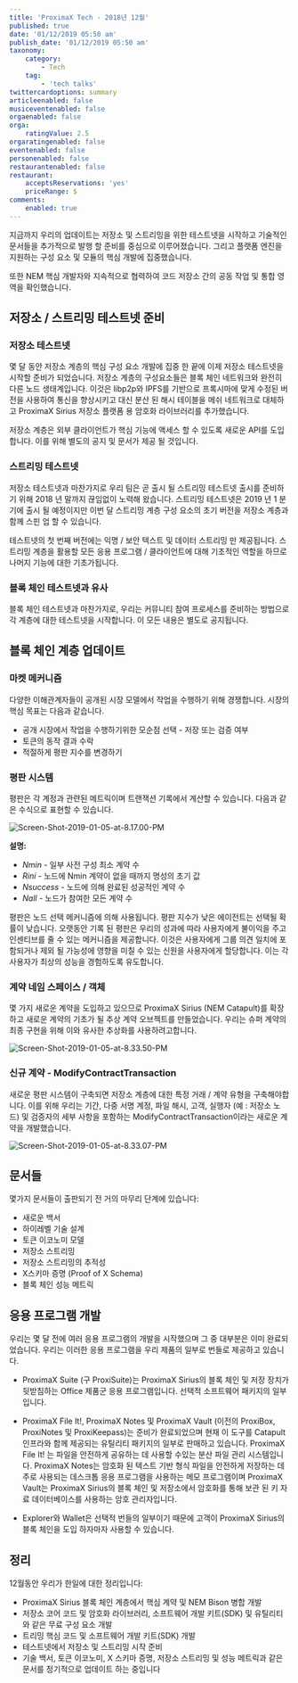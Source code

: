 ```yaml
---
title: 'ProximaX Tech - 2018년 12월'
published: true
date: '01/12/2019 05:50 am'
publish_date: '01/12/2019 05:50 am'
taxonomy:
    category:
        - Tech
    tag:
        - 'tech talks'
twittercardoptions: summary
articleenabled: false
musiceventenabled: false
orgaenabled: false
orga:
    ratingValue: 2.5
orgaratingenabled: false
eventenabled: false
personenabled: false
restaurantenabled: false
restaurant:
    acceptsReservations: 'yes'
    priceRange: $
comments:
    enabled: true
---
```


지금까지 우리의 업데이트는 저장소 및 스트리밍을 위한 테스트넷을 시작하고 기술적인 문서들을 추가적으로 발행 할 준비를 중심으로 이루어졌습니다. 그리고 플랫폼 엔진을 지원하는 구성 요소 및 모듈의 핵심 개발에 집중했습니다. 

또한 NEM 핵심 개발자와 지속적으로 협력하여 코드 저장소 간의 공동 작업 및 통합 영역을 확인했습니다.

## 저장소 / 스트리밍 테스트넷 준비

### 저장소 테스트넷
몇 달 동안 저장소 계층의 핵심 구성 요소 개발에 집중 한 끝에 이제 저장소 테스트넷을 시작할 준비가 되었습니다. 저장소 계층의 구성요소들은 블록 체인 네트워크와 완전히 다른 노드 생태계입니다. 이것은 libp2p와 IPFS를 기반으로 프록시마에 맞게 수정된 버전을 사용하여 통신을 향상시키고 대신 분산 된 해시 테이블을 메쉬 네트워크로 대체하고 ProximaX Sirius 저장소 플랫폼 용 암호화 라이브러리를 추가했습니다.

저장소 계층은 외부 클라이언트가 핵심 기능에 액세스 할 수 있도록 새로운 API를 도입합니다. 이를 위해 별도의 공지 및 문서가 제공 될 것입니다.

### 스트리밍 테스트넷
저장소 테스트넷과 마찬가지로 우리 팀은 곧 출시 될 스트리밍 테스트넷 출시를 준비하기 위해 2018 년 말까지 끊임없이 노력해 왔습니다. 스트리밍 테스트넷은 2019 년 1 분기에 출시 될 예정이지만 이번 달 스트리밍 계층 구성 요소의 초기 버전을 저장소 계층과 함께 스핀 업 할 수 있습니다.

테스트넷의 첫 번째 버전에는 익명 / 보안 텍스트 및 데이터 스트리밍 만 제공됩니다. 스트리밍 계층을 활용할 모든 응용 프로그램 / 클라이언트에 대해 기초적인 역할을 하므로 나머지 기능에 대한 기초가됩니다.

### 블록 체인 테스트넷과 유사

블록 체인 테스트넷과 마찬가지로, 우리는 커뮤니티 참여 프로세스를 준비하는 방법으로 각 계층에 대한 테스트넷을 시작합니다. 이 모든 내용은 별도로 공지됩니다.

## 블록 체인 계층 업데이트

### 마켓 메커니즘

다양한 이해관계자들이 공개된 시장 모델에서 작업을 수행하기 위해 경쟁합니다. 시장의 핵심 목표는 다음과 같습니다.

+ 공개 시장에서 작업을 수행하기위한 모순점 선택 - 저장 또는 검증 여부
+ 토큰의 동작 결과 수락
+ 적절하게 평판 지수를 변경하기


### 평판 시스템
평판은 각 계정과 관련된 메트릭이며 트랜잭션 기록에서 계산할 수 있습니다. 다음과 같은 수식으로 표현할 수 있습니다.
  
![Screen-Shot-2019-01-05-at-8.17.00-PM](/content/images/2019/01/Screen-Shot-2019-01-05-at-8.17.00-PM.png)
 
**설명:**

+ *Nmin* - 일부 사전 구성 최소 계약 수
+ *Rini* - 노드에 Nmin 계약이 없을 때까지 명성의 초기 값
+ *Nsuccess* - 노드에 의해 완료된 성공적인 계약 수
+ *Nall* - 노드가 참여한 모든 계약 수

평판은 노드 선택 메커니즘에 의해 사용됩니다. 평판 지수가 낮은 에이전트는 선택될 확률이 낮습니다. 오랫동안 기록 된 평판은 우리의 성과에 따라 사용자에게 불이익을 주고 인센티브를 줄 수 있는 메커니즘을 제공합니다. 이것은 사용자에게 그룹 의견 일치에 포함되거나 제외 될 가능성에 영향을 미칠 수 있는 신원을 사용자에게 할당합니다. 이는 각 사용자가 최상의 성능을 경험하도록 유도합니다. 

### 계약 네임 스페이스 / 객체
몇 가지 새로운 계약을 도입하고 있으므로 ProximaX Sirius (NEM Catapult)를 확장하고 새로운 계약의 기초가 될 추상 계약 오브젝트를 만들었습니다. 우리는 슈퍼 계약의 최종 구현을 위해 이와 유사한 추상화를 사용하려고합니다.

![Screen-Shot-2019-01-05-at-8.33.50-PM](/content/images/2019/01/Screen-Shot-2019-01-05-at-8.33.50-PM.png)

### 신규 계약 - ModifyContractTransaction
새로운 평판 시스템이 구축되면 저장소 계층에 대한 특정 거래 / 계약 유형을 구축해야합니다. 이를 위해 우리는 기간, 다중 서명 계정, 파일 해시, 고객, 실행자 (예 : 저장소 노드) 및 검증자의 세부 사항을 포함하는 ModifyContractTransaction이라는 새로운 계약을 개발했습니다.

![Screen-Shot-2019-01-05-at-8.33.07-PM](/content/images/2019/01/Screen-Shot-2019-01-05-at-8.33.07-PM.png)

## 문서들
몇가지 문서들이 출판되기 전 거의 마무리 단계에 있습니다:

+ 새로운 백서
+ 하이레벨 기술 설계
+ 토큰 이코노미 모델
+ 저장소 스트리밍
+ 저장소 스트리밍의 추적성
+ X스키마 증명 (Proof of X Schema)
+ 블록 체인 성능 메트릭

## 응용 프로그램 개발
우리는 몇 달 전에 여러 응용 프로그램의 개발을 시작했으며 그 중 대부분은 이미 완료되었습니다. 우리는 이러한 응용 프로그램을 우리 제품의 일부로 번들로 제공하고 있습니다.

+ ProximaX Suite (구 ProxiSuite)는 ProximaX Sirius의 블록 체인 및 저장 장치가 뒷받침하는 Office 제품군 응용 프로그램입니다. 선택적 소프트웨어 패키지의 일부입니다.

+ ProximaX File It!, ProximaX Notes 및 ProximaX Vault (이전의 ProxiBox, ProxiNotes 및 ProxiKeepass)는 준비가 완료되었으며 현재 이 도구를 Catapult 인프라와 함께 제공되는 유틸리티 패키지의 일부로 판매하고 있습니다. ProximaX File It! 는 파일을 안전하게 공유하는 데 사용할 수있는 분산 파일 관리 시스템입니다. ProximaX Notes는 암호화 된 텍스트 기반 형식 파일을 안전하게 저장하는 데 주로 사용되는 데스크톱 응용 프로그램을 사용하는 메모 프로그램이며 ProximaX Vault는 ProximaX Sirius의 블록 체인 및 저장소에서 암호화를 통해 보관 된 키 자료 데이터베이스를 사용하는 암호 관리자입니다. 

+ Explorer와 Wallet은 선택적 번들의 일부이기 때문에 고객이 ProximaX Sirius의 블록 체인을 도입 하자마자 사용할 수 있습니다.


## 정리
12월동안 우리가 한일에 대한 정리입니다:

+ ProximaX Sirius 블록 체인 계층에서 핵심 계약 및 NEM Bison 병합 개발
+ 저장소 코어 코드 및 암호화 라이브러리, 소프트웨어 개발 키트(SDK) 및 유틸리티와 같은 무료 구성 요소 개발
+ 트리밍 핵심 코드 및 소프트웨어 개발 키트(SDK) 개발
+ 테스트넷에서 저장소 및 스트리밍 시작 준비
+ 기술 백서, 토큰 이코노미, X 스키마 증명, 저장소 스트리밍 및 성능 메트릭과 같은 문서를 정기적으로 업데이트 하는 중입니다
